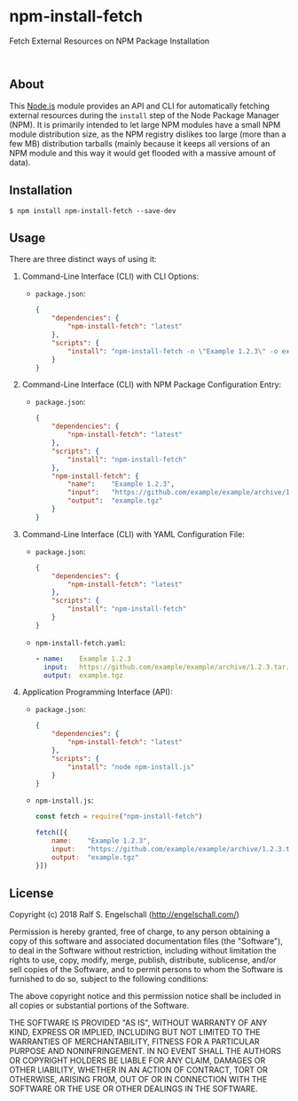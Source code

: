 
npm-install-fetch
=================

Fetch External Resources on NPM Package Installation

<p/>
<img src="https://nodei.co/npm/npm-install-fetch.png?downloads=true&stars=true" alt=""/>

<p/>
<img src="https://david-dm.org/rse/npm-install-fetch.png" alt=""/>

About
-----

This [Node.js](https://nodejs.org) module provides an API and CLI for
automatically fetching external resources during the `install` step
of the Node Package Manager (NPM). It is primarily intended to let
large NPM modules have a small NPM module distribution size, as the NPM
registry dislikes too large (more than a few MB) distribution tarballs
(mainly because it keeps all versions of an NPM module and this way it
would get flooded with a massive amount of data).

Installation
------------

```shell
$ npm install npm-install-fetch --save-dev
```

Usage
-----

There are three distinct ways of using it:

1. Command-Line Interface (CLI) with CLI Options:<br/>

    - `package.json`:

        ```json
        {
            "dependencies": {
                "npm-install-fetch": "latest"
            },
            "scripts": {
                "install": "npm-install-fetch -n \"Example 1.2.3\" -o example.tgz https://github.com/example/example/archive/1.2.3.tar.gz"
            }
        }
        ```

2. Command-Line Interface (CLI) with NPM Package Configuration Entry:<br/>

    - `package.json`:

        ```json
        {
            "dependencies": {
                "npm-install-fetch": "latest"
            },
            "scripts": {
                "install": "npm-install-fetch"
            },
            "npm-install-fetch": {
                "name":    "Example 1.2.3",
                "input":   "https://github.com/example/example/archive/1.2.3.tar.gz",
                "output":  "example.tgz"
            }
        }
        ```

3. Command-Line Interface (CLI) with YAML Configuration File:<br/>

    - `package.json`:

        ```json
        {
            "dependencies": {
                "npm-install-fetch": "latest"
            },
            "scripts": {
                "install": "npm-install-fetch"
            }
        }
        ```

    - `npm-install-fetch.yaml`:

        ```yaml
        - name:    Example 1.2.3
          input:   https://github.com/example/example/archive/1.2.3.tar.gz
          output:  example.tgz
        ```

4. Application Programming Interface (API):<br/>

    - `package.json`:

        ```json
        {
            "dependencies": {
                "npm-install-fetch": "latest"
            },
            "scripts": {
                "install": "node npm-install.js"
            }
        }
        ```

    - `npm-install.js`:

        ```js
        const fetch = require("npm-install-fetch")

        fetch([{
            name:    "Example 1.2.3",
            input:   "https://github.com/example/example/archive/1.2.3.tar.gz",
            output:  "example.tgz"
        }])
        ```

License
-------

Copyright (c) 2018 Ralf S. Engelschall (http://engelschall.com/)

Permission is hereby granted, free of charge, to any person obtaining
a copy of this software and associated documentation files (the
"Software"), to deal in the Software without restriction, including
without limitation the rights to use, copy, modify, merge, publish,
distribute, sublicense, and/or sell copies of the Software, and to
permit persons to whom the Software is furnished to do so, subject to
the following conditions:

The above copyright notice and this permission notice shall be included
in all copies or substantial portions of the Software.

THE SOFTWARE IS PROVIDED "AS IS", WITHOUT WARRANTY OF ANY KIND,
EXPRESS OR IMPLIED, INCLUDING BUT NOT LIMITED TO THE WARRANTIES OF
MERCHANTABILITY, FITNESS FOR A PARTICULAR PURPOSE AND NONINFRINGEMENT.
IN NO EVENT SHALL THE AUTHORS OR COPYRIGHT HOLDERS BE LIABLE FOR ANY
CLAIM, DAMAGES OR OTHER LIABILITY, WHETHER IN AN ACTION OF CONTRACT,
TORT OR OTHERWISE, ARISING FROM, OUT OF OR IN CONNECTION WITH THE
SOFTWARE OR THE USE OR OTHER DEALINGS IN THE SOFTWARE.

